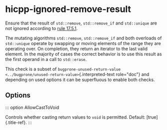 # hicpp-ignored-remove-result

Ensure that the result of `std::remove`, `std::remove_if` and
`std::unique` are not ignored according to [rule
17.5.1](https://www.perforce.com/resources/qac/high-integrity-cpp-coding-standard/standard-library).

The mutating algorithms `std::remove`, `std::remove_if` and both
overloads of `std::unique` operate by swapping or moving elements of the
range they are operating over. On completion, they return an iterator to
the last valid element. In the majority of cases the correct behavior is
to use this result as the first operand in a call to `std::erase`.

This check is a subset of
`bugprone-unused-return-value <../bugprone/unused-return-value>`{.interpreted-text
role="doc"} and depending on used options it can be superfluous to
enable both checks.

## Options

::: option
AllowCastToVoid

Controls whether casting return values to `void` is permitted. Default:
[true]{.title-ref}.
:::
